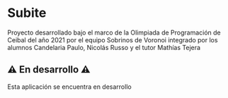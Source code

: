 # Subite

Proyecto desarrollado bajo el marco de la Olimpiada de Programación de Ceibal del año 2021 por el equipo Sobrinos de Voronoi integrado por los alumnos Candelaria Paulo, Nicolás Russo y el tutor Mathías Tejera

## ⚠ En desarrollo ⚠

Esta aplicación se encuentra en desarrollo
